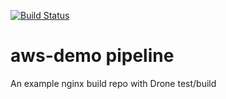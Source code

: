 
[![Build Status](https://cloud.drone.io/api/badges/peterhack/aws-demo/status.svg)](https://cloud.drone.io/peterhack/aws-demo)

# aws-demo pipeline
An example nginx build repo with Drone test/build

